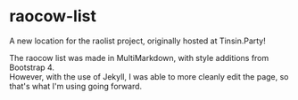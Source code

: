 # raocow-list
A new location for the raolist project, originally hosted at Tinsin.Party!

The raocow list was made in MultiMarkdown, with style additions from Bootstrap 4.  
However, with the use of Jekyll, I was able to more cleanly edit the page, so that's what I'm using going forward.
